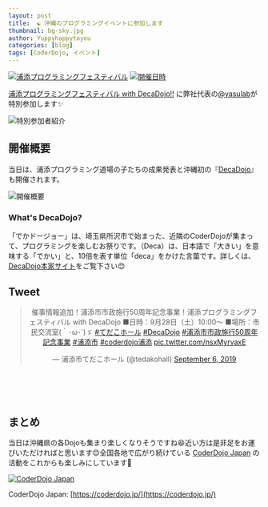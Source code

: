```yaml
---
layout: post
title:  ☯️ 沖縄のプログラミングイベントに参加します
thumbnail: bg-sky.jpg
author: Yuppyhappytoyou
categories: [blog]
tags: [CoderDojo, イベント]
---
```


[![浦添プログラミングフェスティバル](https://i.gyazo.com/decc5a10ce53dc73fdcaa9a68b625066.png)](http://www.coderdojo-urasoe.com/?p=1082)
[![開催日時](https://i.gyazo.com/4b62d60e1d88a9ff8758616749218e97.png)](http://www.coderdojo-urasoe.com/?p=1082)

[浦添プログラミングフェスティバル with DecaDojo!!](http://www.coderdojo-urasoe.com/?p=1082) に弊社代表の[@yasulab](https://twitter.com/yasulab)が特別参加します✨

![特別参加者紹介](https://i.gyazo.com/b6f3d10d8a78302e22dcd4fbc782008a.png)

## 開催概要

当日は、浦添プログラミング道場の子たちの成果発表と沖縄初の『[DecaDojo](http://decadojo.coderdojo.jp/)』も開催されます。

![開催概要](https://i.gyazo.com/517619d928aea713060d073c4e638483.png)

### What's DecaDojo?

「でかドージョー」は、埼玉県所沢市で始まった、近隣のCoderDojoが集まって、プログラミングを楽しむお祭りです。（Deca）は、日本語で「大きい」を意味する「でかい」と、10倍を表す単位「deca」をかけた言葉です。詳しくは、[DecaDojo本家サイト](http://decadojo.coderdojo.jp/)をご覧下さい😊

##  Tweet
<div class="center" style="margin-bottom: 100px;" align="center">
  <blockquote class="twitter-tweet"><p lang="ja" dir="ltr">催事情報追加！浦添市市政施行50周年記念事業！浦添プログラミングフェスティバル with DecaDojo ■日時：9月28日（土）10:00～ ■場所：市民交流室(｀･ω･´)ゞ <a href="https://twitter.com/hashtag/%E3%81%A6%E3%81%A0%E3%81%93%E3%83%9B%E3%83%BC%E3%83%AB?src=hash&amp;ref_src=twsrc%5Etfw">#てだこホール</a> <a href="https://twitter.com/hashtag/DecaDojo?src=hash&amp;ref_src=twsrc%5Etfw">#DecaDojo</a> <a href="https://twitter.com/hashtag/%E6%B5%A6%E6%B7%BB%E5%B8%82%E5%B8%82%E6%94%BF%E6%96%BD%E8%A1%8C50%E5%91%A8%E5%B9%B4%E8%A8%98%E5%BF%B5%E4%BA%8B%E6%A5%AD?src=hash&amp;ref_src=twsrc%5Etfw">#浦添市市政施行50周年記念事業</a> <a href="https://twitter.com/hashtag/%E6%B5%A6%E6%B7%BB%E5%B8%82?src=hash&amp;ref_src=twsrc%5Etfw">#浦添市</a> <a href="https://twitter.com/hashtag/coderdojo%E6%B5%A6%E6%B7%BB?src=hash&amp;ref_src=twsrc%5Etfw">#coderdojo浦添</a> <a href="https://t.co/nsxMyrvaxE">pic.twitter.com/nsxMyrvaxE</a></p>&mdash; 浦添市てだこホール (@tedakohall) <a href="https://twitter.com/tedakohall/status/1169801715417137152?ref_src=twsrc%5Etfw">September 6, 2019</a></blockquote>
</div>


## まとめ

当日は沖縄県の各Dojoも集まり楽しくなりそうですね😆近い方は是非足をお運びいただければと思います😊全国各地で広がり続けている [CoderDojo Japan](https://coderdojo.jp/) の活動をこれからも楽しみにしています👏

[![CoderDojo Japan](https://i.gyazo.com/16e835fc905d8589acddb618e4c4b9ca.png)](https://coderdojo.jp/)

CoderDojo Japan: [https://coderdojo.jp/](https://coderdojo.jp/)
